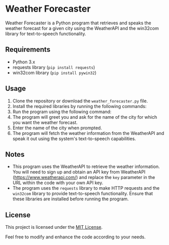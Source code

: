 # Weather Forecaster

Weather Forecaster is a Python program that retrieves and speaks the weather forecast for a given city using the WeatherAPI and the win32com library for text-to-speech functionality.

## Requirements

- Python 3.x
- requests library (`pip install requests`)
- win32com library (`pip install pywin32`)

## Usage

1. Clone the repository or download the `weather_forecaster.py` file.
2. Install the required libraries by running the following commands:
3. Run the program using the following command:
4. The program will greet you and ask for the name of the city for which you want the weather forecast.
5. Enter the name of the city when prompted.
6. The program will fetch the weather information from the WeatherAPI and speak it out using the system's text-to-speech capabilities.

## Notes

- This program uses the WeatherAPI to retrieve the weather information. You will need to sign up and obtain an API key from WeatherAPI (https://www.weatherapi.com/) and replace the `key` parameter in the URL within the code with your own API key.
- The program uses the `requests` library to make HTTP requests and the `win32com` library to provide text-to-speech functionality. Ensure that these libraries are installed before running the program.

## License

This project is licensed under the [MIT License](LICENSE).

Feel free to modify and enhance the code according to your needs.


